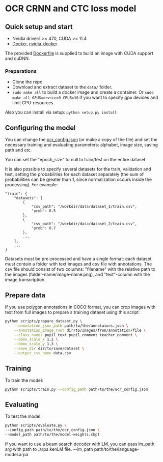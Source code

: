 # OCR CRNN and CTC loss model

## Quick setup and start

- Nvidia drivers >= 470, CUDA >= 11.4
- [Docker](https://docs.docker.com/engine/install/ubuntu/), [nvidia-docker](https://github.com/NVIDIA/nvidia-docker)

The provided [Dockerfile](Dockerfile) is supplied to build an image with CUDA support and cuDNN.

### Preparations

- Clone the repo.
- Download and extract dataset to the `data/` folder.
- `sudo make all` to build a docker image and create a container.
  Or `sudo make all GPUS=device=0 CPUS=10` if you want to specify gpu devices and limit CPU-resources.

Also you can install via setup: `python setup.py install`

## Configuring the model

You can change the [ocr_config.json](scripts/ocr_config.json) (or make a copy of the file) and set the necessary training and evaluating parameters: alphabet, image size, saving path and etc.

You can set the "epoch_size" to null to train/test on the entire dataset.

It is also possible to specify several datasets for the train, validation and test, setting the probabilities for each dataset separately (the sum of probabilities can be greater than 1, since normalization occurs inside the processing). For example:

```
"train": {
    "datasets": [
        {
            "csv_path": "/workdir/data/dataset_1/train.csv",
            "prob": 0.5
        },
        {
            "csv_path": "/workdir/data/dataset_2/train.csv",
            "prob": 0.7
        },
        ...
    ],
    ...
}
```
Datasets must be pre-processed and have a single format: each dataset must contain a folder with text images and csv file with annotations. The csv file should consist of two columns: "filename" with the relative path to the images (folder-name/image-name.png), and "text"-column with the image transcription.

## Prepare data

If you use polygon annotations in COCO format, you can crop images with text from full images to prepare a training dataset using this script:

```bash
python scripts/prepare_dataset.py \
    --annotation_json_path path/to/the/annotaions.json \
    --annotation_image_root dir/to/images/from/annotation/file \
    --class_names pupil_text pupil_comment teacher_comment \
    --bbox_scale_x 1.2 \
    --bbox_scale_y 1.3 \
    --save_dir dir/to/save/dataset \
    --output_csv_name data.csv
```

## Training

To train the model:

```bash
python scripts/train.py --config_path path/to/the/ocr_config.json
```

## Evaluating

To test the model:

```bash
python scripts/evaluate.py \
--config_path path/to/the/ocr_config.json \
--model_path path/to/the/model-weights.ckpt
```

If you want to use a beam search decoder with LM, you can pass lm_path arg with path to .arpa kenLM file.
--lm_path path/to/the/language-model.arpa
